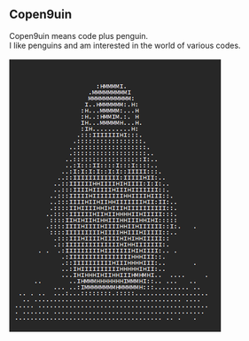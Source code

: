 
<h2>Copen9uin</h2>
Copen9uin means code plus penguin.
<br>I like penguins and am interested in the world of various codes.
<br>
<br>
<img src="https://github.com/copen9uin/copen9uin/blob/main/cope.png?raw=true">

